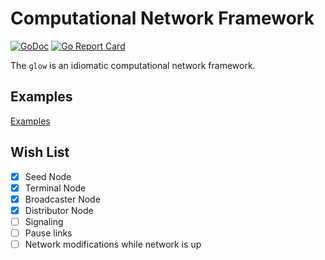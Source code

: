 # Computational Network Framework

[![GoDoc](https://pkg.go.dev/badge/github.com/lnashier/goarc)](https://pkg.go.dev/github.com/lnashier/glow)
[![Go Report Card](https://goreportcard.com/badge/github.com/lnashier/glow)](https://goreportcard.com/report/github.com/lnashier/goarc)

The `glow` is an idiomatic computational network framework.

## Examples

[Examples](examples/README.md)

## Wish List

- [x] Seed Node
- [x] Terminal Node
- [x] Broadcaster Node
- [x] Distributor Node
- [ ] Signaling
- [ ] Pause links
- [ ] Network modifications while network is up
